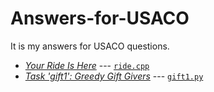 # Answers-for-USACO
It is my answers for USACO questions.

- [*Your Ride Is Here*](http://train.usaco.org/usacoprob2?a=atTdW2BmKgE&S=ride) --- [`ride.cpp`](https://github.com/Geekinus/Answers-for-USACO/blob/master/ride.cpp)
- [*Task 'gift1': Greedy Gift Givers*](http://train.usaco.org/usacoprob2?a=i3dJ7cS0fqm&S=gift1) --- [`gift1.py`](https://github.com/Geekinus/Answers-for-USACO/blob/master/gift1.py)
